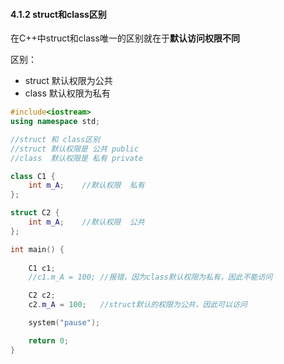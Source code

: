#### 4.1.2 struct和class区别

在C++中struct和class唯一的区别就在于**默认访问权限不同**

区别：

- struct 默认权限为公共
- class 默认权限为私有

```c++
#include<iostream>
using namespace std;

//struct 和 class区别
//struct 默认权限是 公共 public
//class  默认权限是 私有 private

class C1 {
	int m_A;	//默认权限	私有
};

struct C2 {
	int m_A;	//默认权限	公共
};

int main() {
	
	C1 c1;
	//c1.m_A = 100;	//报错，因为class默认权限为私有，因此不能访问

	C2 c2;
	c2.m_A = 100;	//struct默认的权限为公共，因此可以访问

	system("pause");

	return 0;
}
```

